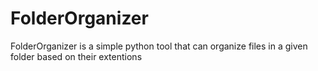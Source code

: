 # FolderOrganizer
FolderOrganizer is a simple python tool that can organize files in a given folder based on their extentions
